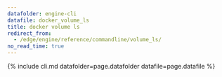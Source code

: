 ```yaml
---
datafolder: engine-cli
datafile: docker_volume_ls
title: docker volume ls
redirect_from:
  - /edge/engine/reference/commandline/volume_ls/
no_read_time: true
---
```

<!--
Sorry, but the contents of this page are automatically generated from
Docker's source code. If you want to suggest a change to the text that appears
here, you'll need to find the string by searching this repo:

https://github.com/docker/cli
-->

{% include cli.md datafolder=page.datafolder datafile=page.datafile %}
